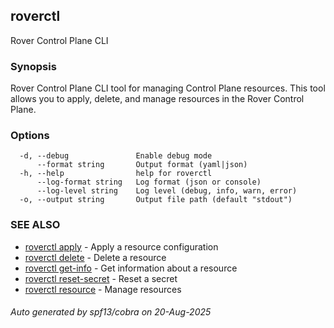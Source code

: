 ## roverctl

Rover Control Plane CLI

### Synopsis

Rover Control Plane CLI tool for managing Control Plane resources.
This tool allows you to apply, delete, and manage resources in the Rover Control Plane.

### Options

```
  -d, --debug               Enable debug mode
      --format string       Output format (yaml|json)
  -h, --help                help for roverctl
      --log-format string   Log format (json or console)
      --log-level string    Log level (debug, info, warn, error)
  -o, --output string       Output file path (default "stdout")
```

### SEE ALSO

* [roverctl apply](roverctl_apply.md)	 - Apply a resource configuration
* [roverctl delete](roverctl_delete.md)	 - Delete a resource
* [roverctl get-info](roverctl_get-info.md)	 - Get information about a resource
* [roverctl reset-secret](roverctl_reset-secret.md)	 - Reset a secret
* [roverctl resource](roverctl_resource.md)	 - Manage resources

###### Auto generated by spf13/cobra on 20-Aug-2025
